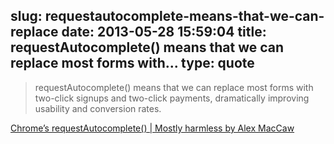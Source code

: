slug: requestautocomplete-means-that-we-can-replace
date: 2013-05-28 15:59:04
title: requestAutocomplete() means that we can replace most forms with...
type: quote
---

> requestAutocomplete() means that we can replace most forms with two-click signups and two-click payments, dramatically improving usability and conversion rates.

[Chrome’s requestAutocomplete() | Mostly harmless by Alex MacCaw](http://blog.alexmaccaw.com/requestautocomplete)
